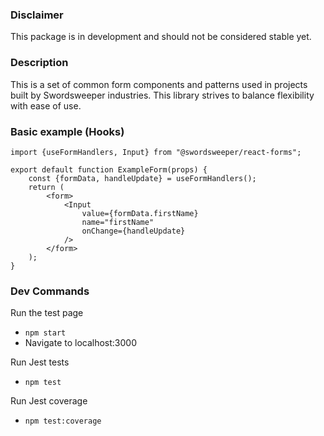 ### Disclaimer
This package is in development and should not be considered stable yet. 

### Description
This is a set of common form components and patterns used in projects built by 
Swordsweeper industries. This library strives to balance flexibility with ease of use.

### Basic example (Hooks)

```
import {useFormHandlers, Input} from "@swordsweeper/react-forms";

export default function ExampleForm(props) {
    const {formData, handleUpdate} = useFormHandlers();
    return (
        <form>
            <Input 
                value={formData.firstName}
                name="firstName" 
                onChange={handleUpdate} 
            />
        </form>
    );
} 
```
 

### Dev Commands

Run the test page
* `npm start`
* Navigate to localhost:3000

Run Jest tests
* `npm test`

Run Jest coverage
* `npm test:coverage` 
